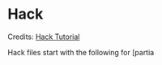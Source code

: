 # Hack

Credits: [Hack Tutorial](http://hacklang.org/tutorial.html)

Hack files start with the following for [partia